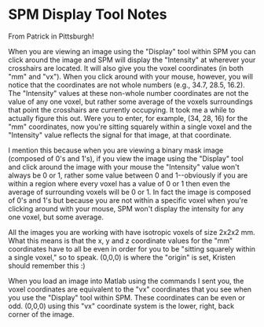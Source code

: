 # SPM Display Tool Notes
From Patrick in Pittsburgh!

When you are viewing an image using the "Display" tool within SPM you can click around the image and SPM will display the "Intensity" at wherever your crosshairs are located.  It will also give you the voxel coordinates (in both "mm" and "vx").  When you click around with your mouse, however, you will notice that the coordinates are not whole numbers (e.g., 34.7, 28.5, 16.2).  The "Intensity" values at these non-whole number coordinates are not the value of any one voxel, but rather some average of the voxels surroundings that point the crosshairs are currently occupying.  It took me a while to actually figure this out.  Were you to enter, for example, (34, 28, 16) for the "mm" coordinates, now you're sitting squarely within a single voxel and the "Intensity" value reflects the signal for that image, at that coordinate.

I mention this because when you are viewing a binary mask image (composed of 0's and 1's), if you view the image using the "Display" tool and click around the image with your mouse the "Intensity" value won't always be 0 or 1, rather some value between 0 and 1--obviously if you are within a region where every voxel has a value of 0 or 1 then even the average of surrounding voxels will be 0 or 1.  In fact the image is composed of 0's and 1's but because you are not within a specific voxel when you're clicking around with your mouse, SPM won't display the intensity for any one voxel, but some average.

All the images you are working with have isotropic voxels of size 2x2x2 mm.  What this means is that the x, y and z coordinate values for the "mm" coordinates have to all be even in order for you to be "sitting squarely within a single voxel," so to speak.  (0,0,0) is where the "origin" is set, Kristen should remember this :)

When you load an image into Matlab using the commands I sent you, the voxel coordinates are equivalent to the "vx" coordinates that you see when you use the "Display" tool within SPM.  These coordinates can be even or odd.  (0,0,0) using this "vx" coordinate system is the lower, right, back corner of the image.

